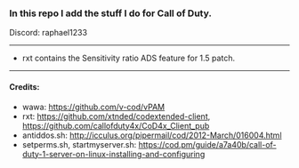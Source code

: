 ### In this repo I add the stuff I do for Call of Duty.
Discord: raphael1233
___
- rxt contains the Sensitivity ratio ADS feature for 1.5 patch.
___
#### Credits:
- wawa: https://github.com/v-cod/vPAM
- rxt: https://github.com/xtnded/codextended-client, https://github.com/callofduty4x/CoD4x_Client_pub
- antiddos.sh: http://icculus.org/pipermail/cod/2012-March/016004.html
- setperms.sh, startmyserver.sh: https://cod.pm/guide/a7a40b/call-of-duty-1-server-on-linux-installing-and-configuring
